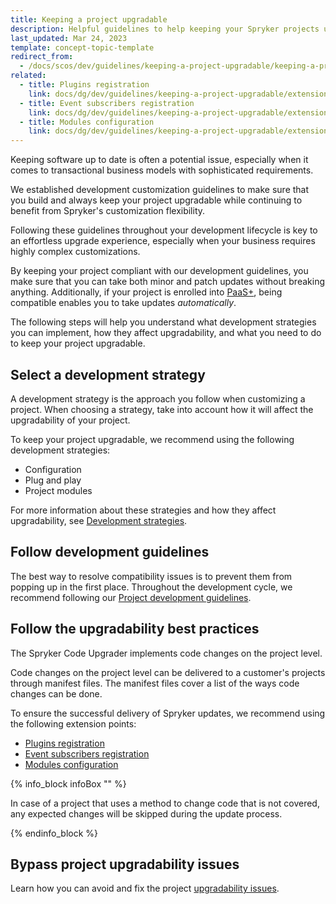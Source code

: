 ```yaml
---
title: Keeping a project upgradable
description: Helpful guidelines to help keeping your Spryker projects upgradable by keeping them comploant with our development guidelines
last_updated: Mar 24, 2023
template: concept-topic-template
redirect_from:
  - /docs/scos/dev/guidelines/keeping-a-project-upgradable/keeping-a-project-upgradable.html
related:
  - title: Plugins registration
    link: docs/dg/dev/guidelines/keeping-a-project-upgradable/extension-scenarios/plugins-registration.html
  - title: Event subscribers registration
    link: docs/dg/dev/guidelines/keeping-a-project-upgradable/extension-scenarios/event-subscribers-registration.html
  - title: Modules configuration
    link: docs/dg/dev/guidelines/keeping-a-project-upgradable/extension-scenarios/modules-configuration.html
---
```


Keeping software up to date is often a potential issue, especially when it comes to transactional business models with sophisticated requirements.

We established development customization guidelines to make sure that you build and always keep your project upgradable while continuing to benefit from Spryker's customization flexibility.

Following these guidelines throughout your development lifecycle is key to an effortless upgrade experience, especially when your business requires highly complex customizations.

By keeping your project compliant with our development guidelines, you make sure that you can take both minor and patch updates without breaking anything. Additionally, if your project is enrolled into [PaaS+](https://spryker.com/en/paas-plus/), being compatible enables you to take updates *automatically*.

The following steps will help you understand what development strategies you can implement, how they affect upgradability, and what you need to do to keep your project upgradable.

## Select a development strategy

A development strategy is the approach you follow when customizing a project. When choosing a strategy, take into account how it will affect the upgradability of your project.

To keep your project upgradable, we recommend using the following development strategies:

- Configuration
- Plug and play
- Project modules

For more information about these strategies and how they affect upgradability, see [Development strategies](/docs/dg/dev/backend-development/extend-spryker/development-strategies.html).

## Follow development guidelines

The best way to resolve compatibility issues is to prevent them from popping up in the first place. Throughout the development cycle, we recommend following our [Project development guidelines](/docs/dg/dev/guidelines/project-development-guidelines.html).

## Follow the upgradability best practices

The Spryker Code Upgrader implements code changes on the project level.

Code changes on the project level can be delivered to a customer's projects through manifest files.
The manifest files cover a list of the ways code changes can be done.

To ensure the successful delivery of Spryker updates, we recommend using the following extension points:

- [Plugins registration](/docs/dg/dev/guidelines/keeping-a-project-upgradable/extension-scenarios/event-subscribers-registration.html)
- [Event subscribers registration](/docs/dg/dev/guidelines/keeping-a-project-upgradable/extension-scenarios/event-subscribers-registration.html)
- [Modules configuration](/docs/dg/dev/guidelines/keeping-a-project-upgradable/extension-scenarios/modules-configuration.html)

{% info_block infoBox "" %}

In case of a project that uses a method to change code that is not covered, any expected changes will be skipped during the update process.

{% endinfo_block %}

## Bypass project upgradability issues

Learn how you can avoid and fix the project [upgradability issues](/docs/dg/dev/guidelines/keeping-a-project-upgradable/upgradability-guidelines/upgradability-guidelines.html).
